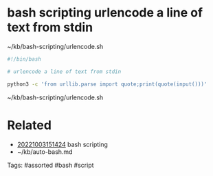 # bash scripting urlencode a line of text from stdin
~/kb/bash-scripting/urlencode.sh
```bash
#!/bin/bash

# urlencode a line of text from stdin

python3 -c 'from urllib.parse import quote;print(quote(input()))'
```

~/kb/bash-scripting/urlencode.sh
# Related
- [20221003151424](/zet/20221003151424/README.md) bash scripting
- ~/kb/auto-bash.md

Tags:
    #assorted #bash #script
